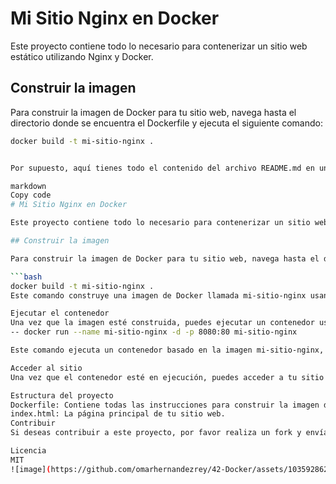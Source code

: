 # Mi Sitio Nginx en Docker

Este proyecto contiene todo lo necesario para contenerizar un sitio web estático utilizando Nginx y Docker.

## Construir la imagen

Para construir la imagen de Docker para tu sitio web, navega hasta el directorio donde se encuentra el Dockerfile y ejecuta el siguiente comando:

```bash
docker build -t mi-sitio-nginx .


Por supuesto, aquí tienes todo el contenido del archivo README.md en un bloque que puedes copiar directamente:

markdown
Copy code
# Mi Sitio Nginx en Docker

Este proyecto contiene todo lo necesario para contenerizar un sitio web estático utilizando Nginx y Docker.

## Construir la imagen

Para construir la imagen de Docker para tu sitio web, navega hasta el directorio donde se encuentra el Dockerfile y ejecuta el siguiente comando:

```bash
docker build -t mi-sitio-nginx .
Este comando construye una imagen de Docker llamada mi-sitio-nginx usando el Dockerfile en el directorio actual.

Ejecutar el contenedor
Una vez que la imagen esté construida, puedes ejecutar un contenedor usando esta imagen con el siguiente comando:
-- docker run --name mi-sitio-nginx -d -p 8080:80 mi-sitio-nginx

Este comando ejecuta un contenedor basado en la imagen mi-sitio-nginx, expone el puerto 8080 en tu host y mapea ese puerto al puerto 80 dentro del contenedor, donde Nginx está escuchando.

Acceder al sitio
Una vez que el contenedor esté en ejecución, puedes acceder a tu sitio web navegando a http://localhost:8080 en tu navegador.

Estructura del proyecto
Dockerfile: Contiene todas las instrucciones para construir la imagen de Docker para tu sitio.
index.html: La página principal de tu sitio web.
Contribuir
Si deseas contribuir a este proyecto, por favor realiza un fork y envía un pull request.

Licencia
MIT
![image](https://github.com/omarhernandezrey/42-Docker/assets/103592862/1c9924df-1d66-4e73-bc57-644282b322c6)


